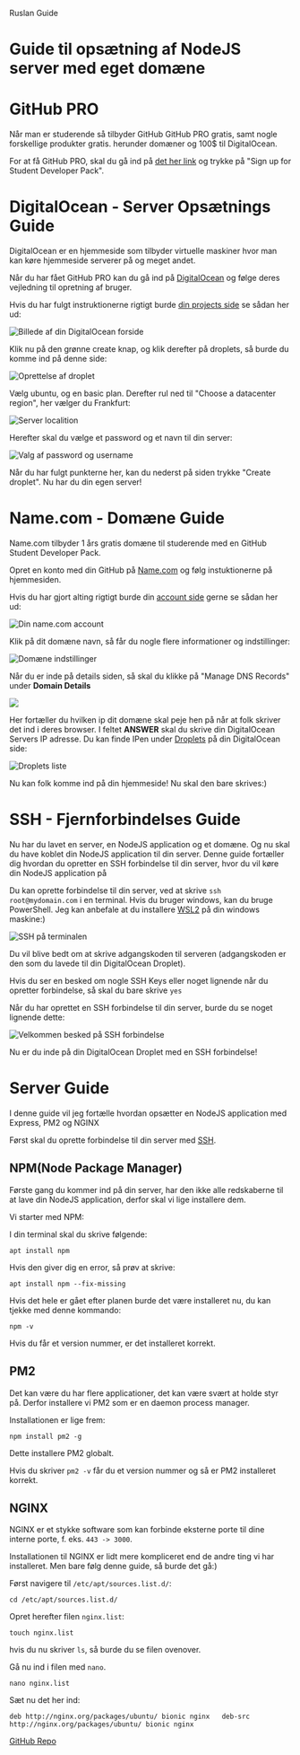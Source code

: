    Ruslan Guide 

Guide til opsætning af NodeJS server med eget domæne
====================================================

GitHub PRO
==========

Når man er studerende så tilbyder GitHub GitHub PRO gratis, samt nogle forskellige produkter gratis. herunder domæner og 100$ til DigitalOcean.

For at få GitHub PRO, skal du gå ind på [det her link](https://education.github.com/pack) og trykke på "Sign up for Student Developer Pack".

DigitalOcean - Server Opsætnings Guide
======================================

DigitalOcean er en hjemmeside som tilbyder virtuelle maskiner hvor man kan køre hjemmeside serverer på og meget andet.

Når du har fået GitHub PRO kan du gå ind på [DigitalOcean](https://www.digitalocean.com/github-students/) og følge deres vejledning til opretning af bruger.

Hvis du har fulgt instruktionerne rigtigt burde [din projects side](https://cloud.digitalocean.com) se sådan her ud:

![Billede af din DigitalOcean forside](assets/digital-ocean-front.png)

Klik nu på den grønne create knap, og klik derefter på droplets, så burde du komme ind på denne side:

![Oprettelse af droplet](assets/digital-ocean-droplets.png)

Vælg ubuntu, og en basic plan. Derefter rul ned til "Choose a datacenter region", her vælger du Frankfurt:

![Server localition](assets/digital-ocean-droplet-location.png)

Herefter skal du vælge et password og et navn til din server:

![Valg af password og username](assets/digital-ocean-droplet-user-pass.png)

Når du har fulgt punkterne her, kan du nederst på siden trykke "Create droplet". Nu har du din egen server!

Name.com - Domæne Guide
=======================

Name.com tilbyder 1 års gratis domæne til studerende med en GitHub Student Developer Pack.

Opret en konto med din GitHub på [Name.com](https://www.name.com/partner/github-students) og følg instuktionerne på hjemmesiden.

Hvis du har gjort alting rigtigt burde din [account side](https://www.name.com/account) gerne se sådan her ud:

![Din name.com account](assets/name-com-account.png)

Klik på dit domæne navn, så får du nogle flere informationer og indstillinger:

![Domæne indstillinger](assets/name-com-details.png)

Når du er inde på details siden, så skal du klikke på "Manage DNS Records" under **Domain Details**

![](assets/name-com-dns.png)

Her fortæller du hvilken ip dit domæne skal peje hen på når at folk skriver det ind i deres browser. I feltet **ANSWER** skal du skrive din DigitalOcean Servers IP adresse. Du kan finde IPen under [Droplets](https://cloud.digitalocean.com/droplets) på din DigitalOcean side:

![Droplets liste](assets/digital-ocean-droplets-ip.png)

Nu kan folk komme ind på din hjemmeside! Nu skal den bare skrives:)

SSH - Fjernforbindelses Guide
=============================

Nu har du lavet en server, en NodeJS application og et domæne. Og nu skal du have koblet din NodeJS application til din server. Denne guide fortæller dig hvordan du opretter en SSH forbindelse til din server, hvor du vil køre din NodeJS application på

Du kan oprette forbindelse til din server, ved at skrive `ssh root@mydomain.com` i en terminal. Hvis du bruger windows, kan du bruge PowerShell. Jeg kan anbefale at du installere [WSL2](https://docs.microsoft.com/en-us/windows/wsl/install) på din windows maskine:)

![SSH på terminalen](assets/ssh.png)

Du vil blive bedt om at skrive adgangskoden til serveren (adgangskoden er den som du lavede til din DigitalOcean Droplet).

Hvis du ser en besked om nogle SSH Keys eller noget lignende når du opretter forbindelse, så skal du bare skrive `yes`

Når du har oprettet en SSH forbindelse til din server, burde du se noget lignende dette:

![Velkommen besked på SSH forbindelse](assets/ssh-connected.png)

Nu er du inde på din DigitalOcean Droplet med en SSH forbindelse!

Server Guide
============

I denne guide vil jeg fortælle hvordan opsætter en NodeJS application med Express, PM2 og NGINX

Først skal du oprette forbindelse til din server med [SSH](#).

NPM(Node Package Manager)
-------------------------

Første gang du kommer ind på din server, har den ikke alle redskaberne til at lave din NodeJS application, derfor skal vi lige installere dem.

Vi starter med NPM:

I din terminal skal du skrive følgende:

`apt install npm`

Hvis den giver dig en error, så prøv at skrive:

`apt install npm --fix-missing`

Hvis det hele er gået efter planen burde det være installeret nu, du kan tjekke med denne kommando:

`npm -v`

Hvis du får et version nummer, er det installeret korrekt.

PM2
---

Det kan være du har flere applicationer, det kan være svært at holde styr på. Derfor installere vi PM2 som er en daemon process manager.

Installationen er lige frem:

`npm install pm2 -g`

Dette installere PM2 globalt.

Hvis du skriver `pm2 -v` får du et version nummer og så er PM2 installeret korrekt.

NGINX
-----

NGINX er et stykke software som kan forbinde eksterne porte til dine interne porte, f. eks. `443 -> 3000`.

Installationen til NGINX er lidt mere kompliceret end de andre ting vi har installeret. Men bare følg denne guide, så burde det gå:)

Først navigere til `/etc/apt/sources.list.d/`:

`cd /etc/apt/sources.list.d/`

Opret herefter filen `nginx.list`:

`touch nginx.list`

hvis du nu skriver `ls`, så burde du se filen ovenover.

Gå nu ind i filen med `nano`.

`nano nginx.list`

Sæt nu det her ind:

`deb http://nginx.org/packages/ubuntu/ bionic nginx  
deb-src http://nginx.org/packages/ubuntu/ bionic nginx`

[GitHub Repo](https://github.com/MJHC/ruslanServerGuide)